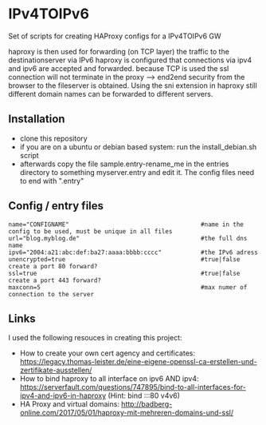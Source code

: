 # IPv4TOIPv6
Set of scripts for creating HAProxy configs for a IPv4TOIPv6 GW

haproxy is then used for forwarding (on TCP layer) the traffic to the destinationserver via IPv6
haproxy is configured that connections via ipv4 and ipv6 are accepted and forwarded.
because TCP is used the ssl connection will not terminate in the proxy --> end2end security from the browser to the fileserver is obtained. Using the sni extension in haproxy still different domain names can be forwarded to different servers.


Installation
------------
* clone this repository
* if you are on a ubuntu or debian based system: run the install_debian.sh script
* afterwards copy the file sample.entry-rename_me in the entries directory to something myserver.entry and edit it. The config files need to end with ".entry"


Config / entry files
--------------------
```
name="CONFIGNAME"                                     #name in the config to be used, must be unique in all files
url="blog.myblog.de"                                  #the full dns name
ipv6="2004:a21:abc:def:ba27:aaaa:bbbb:cccc"           #the IPv6 adress 
unencrypted=true                                      #true|false create a port 80 forward?
ssl=true                                              #true|false create a port 443 forward?
maxconn=5                                             #max numer of connection to the server
```



Links
-----
I used the following resouces in creating this project:
* How to create your own cert agency and certificates: https://legacy.thomas-leister.de/eine-eigene-openssl-ca-erstellen-und-zertifikate-ausstellen/
* How to bind haproxy to all interface on ipv6 AND ipv4: https://serverfault.com/questions/747895/bind-to-all-interfaces-for-ipv4-and-ipv6-in-haproxy (Hint: bind :::80 v4v6)
* HA Proxy and virtual domains: http://badberg-online.com/2017/05/01/haproxy-mit-mehreren-domains-und-ssl/
